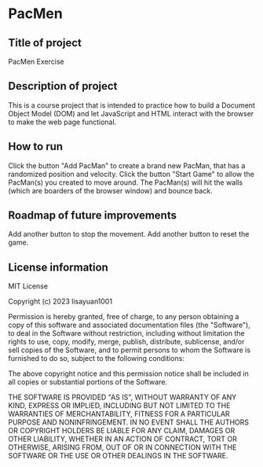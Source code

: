 # PacMen
## Title of project
PacMen Exercise
## Description of project
This is a course project that is intended to practice how to build a Document Object Model (DOM) and let JavaScript and HTML interact with the browser to make the web page functional.
## How to run
Click the button "Add PacMan" to create a brand new PacMan, that has a randomized position and velocity.
Click the button "Start Game" to allow the PacMan(s) you created to move around. The PacMan(s) will hit the walls (which are boarders of the browser window) and bounce back.
## Roadmap of future improvements
Add another button to stop the movement.
Add another button to reset the game.
## License information
MIT License

Copyright (c) 2023 lisayuan1001

Permission is hereby granted, free of charge, to any person obtaining a copy
of this software and associated documentation files (the "Software"), to deal
in the Software without restriction, including without limitation the rights
to use, copy, modify, merge, publish, distribute, sublicense, and/or sell
copies of the Software, and to permit persons to whom the Software is
furnished to do so, subject to the following conditions:

The above copyright notice and this permission notice shall be included in all
copies or substantial portions of the Software.

THE SOFTWARE IS PROVIDED "AS IS", WITHOUT WARRANTY OF ANY KIND, EXPRESS OR
IMPLIED, INCLUDING BUT NOT LIMITED TO THE WARRANTIES OF MERCHANTABILITY,
FITNESS FOR A PARTICULAR PURPOSE AND NONINFRINGEMENT. IN NO EVENT SHALL THE
AUTHORS OR COPYRIGHT HOLDERS BE LIABLE FOR ANY CLAIM, DAMAGES OR OTHER
LIABILITY, WHETHER IN AN ACTION OF CONTRACT, TORT OR OTHERWISE, ARISING FROM,
OUT OF OR IN CONNECTION WITH THE SOFTWARE OR THE USE OR OTHER DEALINGS IN THE
SOFTWARE.
